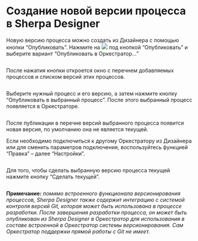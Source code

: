 # Создание новой версии процесса в Sherpa Designer

Новую версию процесса можно создать из Дизайнера с помощью кнопки “Опубликовать”. Нажмите на  ![](https://lh7-rt.googleusercontent.com/docsz/AD_4nXeB7F1FrWNXIfvjQvLtT8eJfapOJXsYIWIG2yyguSu6kjdqpggrhqkAzFxAz3ltSOnY3ioJg3KKEkvbODY4e6MPHsvFtD936ByG3pDl243WqzlMzz5MiUjLrSFdM2EC7ZPzifhrSIjD2JeLL16X2w_V7bke?key=iLsscOkAYkVnzVdVDr-zyA) под кнопкой “Опубликовать” и выберите вариант “Опубликовать в Оркестратор…”

<figure><img src="https://lh7-rt.googleusercontent.com/docsz/AD_4nXecGF-JTztzNiKPpAHJm2AzxKftyG9qaU6ohpm9dZmk5Mdj9fpWtZgkBoNt8O0YGz1XymSvNAyTs1Bh60x3_J0RFTZhbFaPD1aqkopkq3BGNSohbLKXGmW9u9N7RsDd192WiY38PB5KF7X_tzsE0qWR6dME?key=iLsscOkAYkVnzVdVDr-zyA" alt=""><figcaption></figcaption></figure>

После нажатия кнопки откроется окно с перечнем добавляемых процессов и списком версий этих процессов.

<figure><img src="https://lh7-rt.googleusercontent.com/docsz/AD_4nXcJ4u78t_DR_LChhfPRhp-yWeEfJo13s9Sh8CYkYnBItL1Jl2VrLhoi3lzYVnCPEdSgQg0TtwLvRLxA_F6W3mrBhu0b-c4-40bk-FtTQ0KO9hIu_-nOXUBAGcFzlZ6n_2TS2slfd9rA0InGHXVxPofMfGzW?key=iLsscOkAYkVnzVdVDr-zyA" alt=""><figcaption></figcaption></figure>

Выберите нужный процесс и его версию, а затем нажмите кнопку “Опубликовать в выбранный процесс”. После этого выбранный процесс появляется в Оркестраторе.

<figure><img src="https://lh7-rt.googleusercontent.com/docsz/AD_4nXe5QAMBtvyipd6MaQf4Bny-JbypJeli3HfpayhPYw4_CTOC4szI3PMdsGEewS7IJ8nlpL8_hHdid81GJIVY3tKgyUsk6BGvSevtqvcIIgkYmcrFdkciBlOXbZ-7-9z4wSI6XTzpR8MbH55_HQh1QRBlISA?key=iLsscOkAYkVnzVdVDr-zyA" alt=""><figcaption></figcaption></figure>

После публикации в перечне версий выбранного процесса появится новая версия, по умолчанию она не является текущей.&#x20;

Если необходимо подключиться к другому Оркестратору из Дизайнера или для сменить параметров подключения, воспользуйтесь функцией “Правка” – далее “Настройки”.

<figure><img src="https://lh7-rt.googleusercontent.com/docsz/AD_4nXdx8DF0USDMp_e3G_KOTghFVRuLyth0no2U5Px-E1oHQ3nBLUuTGVD7YMTw82pjCwVfXUkWbzdhJiclLJ9FDma9YwDXxMSKw-5_M8sJocptC_thdBa3wzplMugwkTitQ8Xq4zYb5vDt4yLz3M8DYyvY6S6i?key=iLsscOkAYkVnzVdVDr-zyA" alt=""><figcaption></figcaption></figure>

Для того, чтобы сделать выбранную версию процесса текущей нажмите кнопку “Сделать текущей”.

<figure><img src="https://lh7-rt.googleusercontent.com/docsz/AD_4nXeBu96QLYYaVkR2UOnxKK4udwPjb7fwKqI3jblHD12Fn1eLSUF0yUU9k8pbyw84PgHwMKuOBQY2viHUQNLdTsjzBoCSOU14UAwQYoX2nJuJbOY2k8Ls9NSBqIgXYtrubpwjlLFM2iyGh4UZ3CRqpJE1t5A?key=iLsscOkAYkVnzVdVDr-zyA" alt=""><figcaption></figcaption></figure>

**Примечание:** _помимо встроенного функционала версионирования процессов, Sherpa Designer также содержит интеграцию с системой контроля версий Git, которая может быть использована в процессе разработки. После завершения разработки процесса, он может быть опубликован из Sherpa Designer в Оркестратор для использования в составе встроенной в Оркестратор системы версионирования. Сам Оркестратор поддержки прямой работы с Git не имеет._
